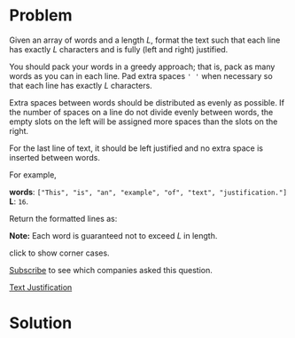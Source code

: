 
# Problem

Given an array of words and a length _L_, format the text such that each line
has exactly _L_ characters and is fully (left and right) justified.

You should pack your words in a greedy approach; that is, pack as many words
as you can in each line. Pad extra spaces `' '` when necessary so that each
line has exactly _L_ characters.

Extra spaces between words should be distributed as evenly as possible. If the
number of spaces on a line do not divide evenly between words, the empty slots
on the left will be assigned more spaces than the slots on the right.

For the last line of text, it should be left justified and no extra space is
inserted between words.

For example,

**words**: `["This", "is", "an", "example", "of", "text", "justification."]`  
**L**: `16`. 

Return the formatted lines as:

**Note:** Each word is guaranteed not to exceed _L_ in length. 

click to show corner cases.

[Subscribe](/subscribe/) to see which companies asked this question.



[Text Justification](https://leetcode.com/problems/text-justification)

# Solution



